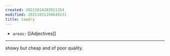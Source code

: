 ```yaml
---
created: 20211014203911354
modified: 20211031194649131
title: tawdry
---
```


- `areas:` [[Adjectives]]

---

showy but cheap and of poor quality.
